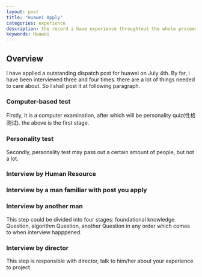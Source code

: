 ```yaml
---
layout: post
title: "Huawei Apply"
categories: experience
description: the record i have experience throughtout the whole proceedings
keywords: Huawei
---
```


## Overview

I have applied a outstanding dispatch post for huawei on July 4th. By far, i have been interviewed three and four times. there are a lot of things needed to care about. So I shall post it at following paragraph.

### Computer-based test

Firstly, it is a computer examination, after which will be personality quiz(性格测试). the above is the first stage.

### Personality test

Secondly, personality test may pass out a certain amount of people, but not a lot.

### Interview by Human Resource


### Interview by a man familiar with post you apply


### Interview by another man

This step could be divided into four stages: foundational knowledge Question, algorithm Question, another Question in any order which comes to when interview happpened.

### Interview by director

This step is responsible with director, talk to him/her about your experience to project 
